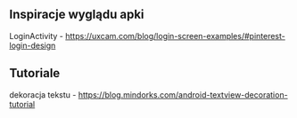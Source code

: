 ## Inspiracje wyglądu apki

LoginActivity - https://uxcam.com/blog/login-screen-examples/#pinterest-login-design

## Tutoriale

dekoracja tekstu - https://blog.mindorks.com/android-textview-decoration-tutorial
